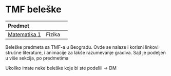 # TMF beleške

| Predmet     |             |               |
| :---        |    :----    | :---          |
| [Matematika 1](https://swagineering.github.io/matematika/matematika1)| Fizika      |               |

Beleške predmeta sa TMF-a u Beogradu.
Ovde se nalaze i korisni linkovi stručne literature, i animacije za lakše razumevanje gradiva.
Sajt je podeljen u više sekcija, po predmetima

Ukoliko imate neke beleške koje bi ste podelili -> DM 
